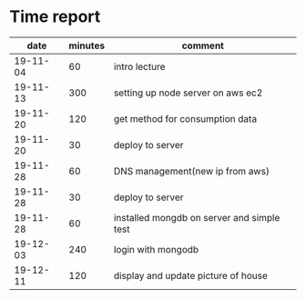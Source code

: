 # Time report

|date|minutes|comment|
|----|-------|-------|
|19-11-04|60|intro lecture|
|19-11-13|300|setting up node server on aws ec2|
|19-11-20|120|get method for consumption data|
|19-11-20|30|deploy to server|
|19-11-28|60|DNS management(new ip from aws)|
|19-11-28|30|deploy to server|
|19-11-28|60|installed mongdb on server and simple test|
|19-12-03|240|login with mongodb|
|19-12-11|120|display and update picture of house|
